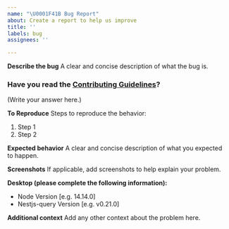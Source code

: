 ```yaml
---
name: "\U0001F41B Bug Report"
about: Create a report to help us improve
title: ''
labels: bug
assignees: ''

---
```


**Describe the bug**
A clear and concise description of what the bug is.

### Have you read the [Contributing Guidelines](https://github.com/doug-martin/nestjs-query/blob/master/CONTRIBUTING.md)?

(Write your answer here.)

**To Reproduce**
Steps to reproduce the behavior:
1. Step 1
2. Step 2

**Expected behavior**
A clear and concise description of what you expected to happen.

**Screenshots**
If applicable, add screenshots to help explain your problem.

**Desktop (please complete the following information):**
 - Node Version [e.g. 14.14.0]
 - Nestjs-query Version [e.g. v0.21.0]

**Additional context**
Add any other context about the problem here.

